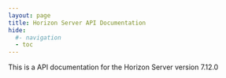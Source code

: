 ```yaml
---
layout: page
title: Horizon Server API Documentation
hide:
  #- navigation
  - toc
---
```


This is a API documentation for the Horizon Server version 7.12.0

<swagger-ui src="api_docs_R7_12_15748282.json"/>
